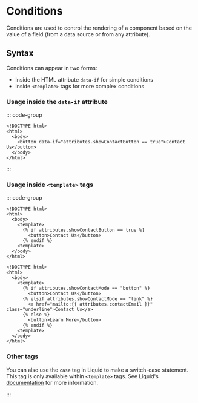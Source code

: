 # Conditions

Conditions are used to control the rendering of a component based on the value of a field (from a data source or from any attribute).

## Syntax

Conditions can appear in two forms:
- Inside the HTML attribute `data-if` for simple conditions
- Inside `<template>` tags for more complex conditions

### Usage inside the `data-if` attribute

::: code-group
```liquid [index.html]
<!DOCTYPE html>
<html>
  <body>
    <button data-if="attributes.showContactButton == true">Contact Us</button>
  </body>
</html>
```
:::

### Usage inside `<template>` tags

::: code-group
```liquid [simple.html]
<!DOCTYPE html>
<html>
  <body>
    <template>
      {% if attributes.showContactButton == true %}
        <button>Contact Us</button>
      {% endif %}
    <template>
  </body>
</html>
```
```liquid [complex.html]
<!DOCTYPE html>
<html>
  <body>
    <template>
      {% if attributes.showContactMode == "button" %}
        <button>Contact Us</button>
      {% elsif attributes.showContactMode == "link" %}
        <a href="mailto:{{ attributes.contactEmail }}" class="underline">Contact Us</a>
      {% else %}
        <button>Learn More</button>
      {% endif %}
    <template>
  </body>
</html>
```

### Other tags

You can also use the `case` tag in Liquid to make a switch-case statement.
This tag is only available within `<template>` tags. See Liquid's [documentation](https://liquidjs.com/tags/case.html) for more information.

:::
